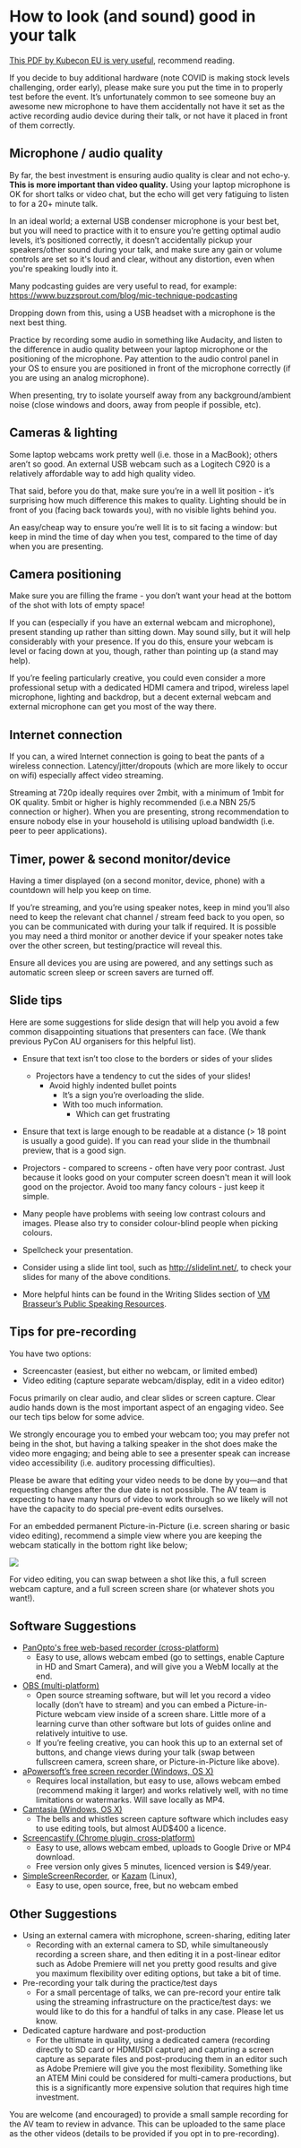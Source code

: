 # How to look (and sound) good in your talk

[This PDF by Kubecon EU is very useful](https://events.linuxfoundation.org/wp-content/uploads/2020/06/KubeCon_EU_Virtual_2020_WebPresenterDoc_v4.pdf), recommend reading.

If you decide to buy additional hardware (note COVID is making stock levels challenging, order early), please make sure you put the time in to properly test before the event.  It’s unfortunately common to see someone buy an awesome new microphone to have them accidentally not have it set as the active recording audio device during their talk, or not have it placed in front of them correctly.

## Microphone / audio quality

By far, the best investment is ensuring audio quality is clear and not echo-y.  **This is more important than video quality.** Using your laptop microphone is OK for short talks or video chat, but the echo will get very fatiguing to listen to for a 20+ minute talk.

In an ideal world; a external USB condenser microphone is your best bet, but you will need to practice with it to ensure you’re getting optimal audio levels, it’s positioned correctly, it doesn’t accidentally pickup your speakers/other sound during your talk, and make sure any gain or volume controls are set so it's loud and clear, without any distortion, even when you're speaking loudly into it.

Many podcasting guides are very useful to read, for example: https://www.buzzsprout.com/blog/mic-technique-podcasting

Dropping down from this, using a USB headset with a microphone is the next best thing.

Practice by recording some audio in something like Audacity, and listen to the difference in audio quality between your laptop microphone or the positioning of the microphone.  Pay attention to the audio control panel in your OS to ensure you are positioned in front of the microphone correctly (if you are using an analog microphone).

When presenting, try to isolate yourself away from any background/ambient noise (close windows and doors, away from people if possible, etc).

## Cameras & lighting

Some laptop webcams work pretty well (i.e. those in a MacBook); others aren’t so good.  An external USB webcam such as a Logitech C920 is a relatively affordable way to add high quality video.

That said, before you do that, make sure you’re in a well lit position - it’s surprising how much difference this makes to quality.  Lighting should be in front of you (facing back towards you), with no visible lights behind you.

An easy/cheap way to ensure you’re well lit is to sit facing a window: but keep in mind the time of day when you test, compared to the time of day when you are presenting.

## Camera positioning

Make sure you are filling the frame - you don’t want your head at the bottom of the shot with lots of empty space!

If you can (especially if you have an external webcam and microphone), present standing up rather than sitting down.  May sound silly, but it will help considerably with your presence.  If you do this, ensure your webcam is level or facing down at you, though, rather than pointing up (a stand may help).

If you’re feeling particularly creative, you could even consider a more professional setup with a dedicated HDMI camera and tripod, wireless lapel microphone, lighting and backdrop, but a decent external webcam and external microphone can get you most of the way there.

## Internet connection

If you can, a wired Internet connection is going to beat the pants of a wireless connection.  Latency/jitter/dropouts (which are more likely to occur on wifi) especially affect video streaming.

Streaming at 720p ideally requires over 2mbit, with a minimum of 1mbit for OK quality. 5mbit or higher is highly recommended (i.e.a NBN 25/5 connection or higher).   When you are presenting, strong recommendation to ensure nobody else in your household is utilising upload bandwidth (i.e. peer to peer applications).

## Timer, power & second monitor/device

Having a timer displayed (on a second monitor, device, phone) with a countdown will help you keep on time.

If you’re streaming, and you’re using speaker notes, keep in mind you’ll also need to keep the relevant chat channel / stream feed back to you open, so you can be communicated with during your talk if required.  It is possible you may need a third monitor or another device if your speaker notes take over the other screen, but testing/practice will reveal this.

Ensure all devices you are using are powered, and any settings such as automatic screen sleep or screen savers are turned off.

## Slide tips

Here are some suggestions for slide design that will help you avoid a few common disappointing situations that presenters can face. (We thank previous PyCon AU organisers for this helpful list).

- Ensure that text isn’t too close to the borders or sides of your slides
    - Projectors have a tendency to cut the sides of your slides!
        - Avoid highly indented bullet points
            - It’s a sign you’re overloading the slide.
            - With too much information.
                - Which can get frustrating
- Ensure that text is large enough to be readable at a distance (> 18 point is usually a good guide). If you can read your slide in the thumbnail preview, that is a good sign.
- Projectors - compared to screens - often have very poor contrast. Just because it looks good on your computer screen doesn't mean it will look good on the projector. Avoid too many fancy colours - just keep it simple.
- Many people have problems with seeing low contrast colours and images. Please also try to consider colour-blind people when picking colours.
- Spellcheck your presentation.
- Consider using a slide lint tool, such as http://slidelint.net/, to check your slides for many of the above conditions.

- More helpful hints can be found in the Writing Slides section of [VM Brasseur’s Public Speaking Resources](https://github.com/vmbrasseur/Public_Speaking#writing-presentations).

## Tips for pre-recording

You have two options:

- Screencaster (easiest, but either no webcam, or limited embed)
- Video editing (capture separate webcam/display, edit in a video editor)

Focus primarily on clear audio, and clear slides or screen capture.  Clear audio hands down is the most important aspect of an engaging video.  See our tech tips below for some advice.

We strongly encourage you to embed your webcam too; you may prefer not being in the shot, but having a talking speaker in the shot does make the video more engaging; and being able to see a presenter speak can increase video accessibility (i.e. auditory processing difficulties).

Please be aware that editing your video needs to be done by you&mdash;and that requesting changes after the due date is not possible.  The AV team is expecting to have many hours of video to work through so we likely will not have the capacity to do special pre-event edits ourselves.

For an embedded permanent Picture-in-Picture (i.e. screen sharing or basic video editing), recommend a simple view where you are keeping the webcam statically in the bottom right like below;

![](/assets/ryan-yaml.png)

For video editing, you can swap between a shot like this, a full screen webcam capture, and a full screen screen share (or whatever shots you want!).

## Software Suggestions

- [PanOpto's free web-based recorder (cross-platform)](https://www.panopto.com/record/)
    - Easy to use, allows webcam embed (go to settings, enable Capture in HD and Smart Camera), and will give you a WebM locally at the end.
- [OBS (multi-platform)](https://obsproject.com/)
    - Open source streaming software, but will let you record a video locally (don’t have to stream) and you can embed a Picture-in-Picture webcam view inside of a screen share.  Little more of a learning curve than other software but lots of guides online and relatively intuitive to use.
    - If you’re feeling creative, you can hook this up to an external set of buttons, and change views during your talk (swap between fullscreen camera, screen share, or Picture-in-Picture like above).
- [aPowersoft’s free screen recorder (Windows, OS X)](https://www.apowersoft.com/free-online-screen-recorder?__c=1)
    - Requires local installation, but easy to use, allows webcam embed (recommend making it larger) and works relatively well, with no time limitations or watermarks.  Will save locally as MP4.
- [Camtasia (Windows, OS X)](https://www.techsmith.com/video-editor.html)
    - The bells and whistles screen capture software which includes easy to use editing tools, but almost AUD$400 a licence.
- [Screencastify (Chrome plugin, cross-platform)](https://www.screencastify.com/)
    - Easy to use, allows webcam embed, uploads to Google Drive or MP4 download.
    - Free version only gives 5 minutes, licenced version is $49/year.
- [SimpleScreenRecorder](https://github.com/MaartenBaert/ssr), or [Kazam](https://launchpad.net/kazam) (Linux),
    - Easy to use, open source, free, but no webcam embed

## Other Suggestions

- Using an external camera with microphone, screen-sharing, editing later
    - Recording with an external camera to SD, while simultaneously recording a screen share, and then editing it in a post-linear editor such as Adobe Premiere will net you pretty good results and give you maximum flexibility over editing options, but take a bit of time.
- Pre-recording your talk during the practice/test days
    - For a small percentage of talks, we can pre-record your entire talk using the streaming infrastructure on the practice/test days: we would like to do this for a handful of talks in any case.  Please let us know.
- Dedicated capture hardware and post-production
    - For the ultimate in quality, using a dedicated camera (recording directly to SD card or HDMI/SDI capture) and capturing a screen capture as separate files and post-producing them in an editor such as Adobe Premiere will give you the most flexibility.  Something like an ATEM Mini could be considered for multi-camera productions, but this is a significantly more expensive solution that requires high time investment.

You are welcome (and encouraged) to provide a small sample recording for the AV team to review in advance.  This can be uploaded to the same place as the other videos (details to be provided if you opt in to pre-recording).
